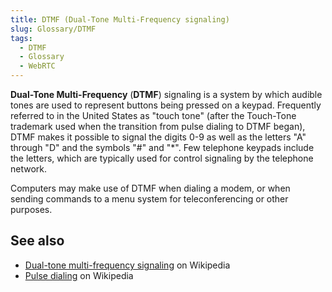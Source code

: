 ```yaml
---
title: DTMF (Dual-Tone Multi-Frequency signaling)
slug: Glossary/DTMF
tags:
  - DTMF
  - Glossary
  - WebRTC
---
```


**Dual-Tone Multi-Frequency** (**DTMF**) signaling is a system by which audible tones are used to represent buttons being pressed on a keypad. Frequently referred to in the United States as "touch tone" (after the Touch-Tone trademark used when the transition from pulse dialing to DTMF began), DTMF makes it possible to signal the digits 0-9 as well as the letters "A" through "D" and the symbols "#" and "\*". Few telephone keypads include the letters, which are typically used for control signaling by the telephone network.

Computers may make use of DTMF when dialing a modem, or when sending commands to a menu system for teleconferencing or other purposes.

## See also

- [Dual-tone multi-frequency signaling](https://en.wikipedia.org/wiki/Dual-tone_multi-frequency_signaling) on Wikipedia
- [Pulse dialing](https://en.wikipedia.org/wiki/Pulse_dialing) on Wikipedia
